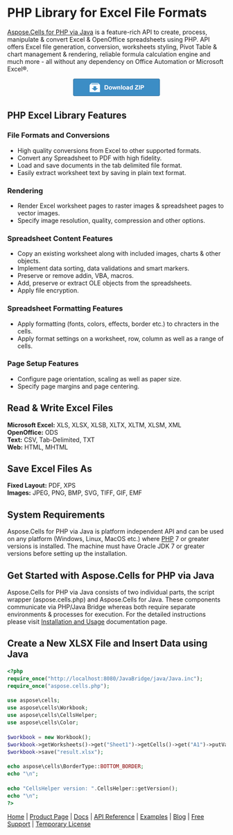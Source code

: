 # PHP Library for Excel File Formats

[Aspose.Cells for PHP via Java](https://products.aspose.com/cells/php-java) is a feature-rich API to create, process, manipulate & convert Excel & OpenOffice spreadsheets using PHP. API offers Excel file generation, conversion, worksheets styling, Pivot Table & chart management & rendering, reliable formula calculation engine and much more - all without any dependency on Office Automation or Microsoft Excel®.

<p align="center">
  <a title="Download ZIP" href="https://github.com/aspose-cells/Aspose.Cells-for-PHP-via-Java/archive/master.zip">
    <img src="https://raw.githubusercontent.com/AsposeExamples/java-examples-dashboard/master/images/downloadZip-Button-Large.png" alt="Download Aspose.Cells for PHP via Java Examples, Plugins and Showcases" />
  </a>
</p>

## PHP Excel Library Features

### File Formats and Conversions

- High quality conversions from Excel to other supported formats.
- Convert any Spreadsheet to PDF with high fidelity.
- Load and save documents in the tab delimited file format.
- Easily extract worksheet text by saving in plain text format.

### Rendering

- Render Excel worksheet pages to raster images & spreadsheet pages to vector images.
- Specify image resolution, quality, compression and other options.

### Spreadsheet Content Features

- Copy an existing worksheet along with included images, charts & other objects.
- Implement data sorting, data validations and smart markers.
- Preserve or remove addin, VBA, macros.
- Add, preserve or extract OLE objects from the spreadsheets.
- Apply file encryption.

### Spreadsheet Formatting Features

- Apply formatting (fonts, colors, effects, border etc.) to chracters in the cells.
- Apply format settings on a worksheet, row, column as well as a range of cells.

### Page Setup Features

- Configure page orientation, scaling as well as paper size.
- Specify page margins and page centering.

## Read & Write Excel Files

**Microsoft Excel:** XLS, XLSX, XLSB, XLTX, XLTM, XLSM, XML\
**OpenOffice:** ODS\
**Text:** CSV, Tab-Delimited, TXT\
**Web:** HTML, MHTML

## Save Excel Files As

**Fixed Layout:** PDF, XPS\
**Images:** JPEG, PNG, BMP, SVG, TIFF, GIF, EMF

## System Requirements

Aspose.Cells for PHP via Java is platform independent API and can be used on any platform (Windows, Linux, MacOS etc.) where [PHP](http://www.php.net/downloads.php) 7 or greater versions is installed. The machine must have Oracle JDK 7 or greater versions before setting up the installation.

## Get Started with Aspose.Cells for PHP via Java

Aspose.Cells for PHP via Java consists of two individual parts, the script wrapper (aspose.cells.php) and Aspose.Cells for Java. These components communicate via PHP/Java Bridge whereas both require separate environments & processes for execution. For the detailed instructions please visit [Installation and Usage](https://docs.aspose.com/cells/java/setup-and-installation-guidelines/) documentation page.

## Create a New XLSX File and Insert Data using Java

```php
<?php
require_once("http://localhost:8080/JavaBridge/java/Java.inc");
require_once("aspose.cells.php");

use aspose\cells;
use aspose\cells\Workbook;
use aspose\cells\CellsHelper;
use aspose\cells\Color;

$workbook = new Workbook();
$workbook->getWorksheets()->get("Sheet1")->getCells()->get("A1")->putValue("testing...");
$workbook->save("result.xlsx");

echo aspose\cells\BorderType::BOTTOM_BORDER;
echo "\n";

echo "CellsHelper version: ".CellsHelper::getVersion();
echo "\n";
?>
```

[Home](https://www.aspose.com/) | [Product Page](https://products.aspose.com/cells/php-java) | [Docs](https://docs.aspose.com/cells/phpjava/) | [API Reference](https://apireference.aspose.com/cells/php) | [Examples](https://github.com/aspose-cells/Aspose.Cells-for-PHP-via-Java) | [Blog](https://blog.aspose.com/category/cells/) | [Free Support](https://forum.aspose.com/c/cells) | [Temporary License](https://purchase.aspose.com/temporary-license)
